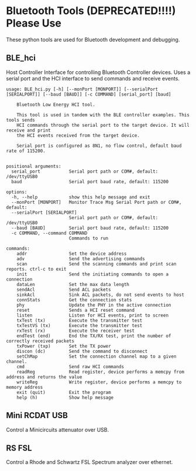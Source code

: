 # Bluetooth Tools (DEPRECATED!!!!) Please Use <LINK>
These python tools are used for Bluetooth development and debugging.

## BLE_hci
Host Controller Interface for controlling Bluetooth Controller devices. Uses a serial port and the HCI interface to send commands and receive events.

```
usage: BLE_hci.py [-h] [--monPort [MONPORT]] [--serialPort [SERIALPORT]] [--baud [BAUD]] [-c COMMAND] [serial_port] [baud]

    Bluetooth Low Energy HCI tool.

    This tool is used in tandem with the BLE controller examples. This tools sends
    HCI commands through the serial port to the target device. It will receive and print
    the HCI events received from the target device.

    Serial port is configured as 8N1, no flow control, default baud rate of 115200.
    

positional arguments:
  serial_port           Serial port path or COM#, default: /dev/ttyUSB0
  baud                  Serial port baud rate, default: 115200

options:
  -h, --help            show this help message and exit
  --monPort [MONPORT]   Monitor Trace Msg Serial Port path or COM#, default: 
  --serialPort [SERIALPORT]
                        Serial port path or COM#, default: /dev/ttyUSB0
  --baud [BAUD]         Serial port baud rate, default: 115200
  -c COMMAND, --command COMMAND
                        Commands to run

commands:
    addr                Set the device address
    adv                 Send the advertising commands
    scan                Send the scanning commands and print scan reports. ctrl-c to exit
    init                Send the initiating commands to open a connection
    dataLen             Set the max data length
    sendAcl             Send ACL packets
    sinkAcl             Sink ACL packets, do not send events to host
    connStats           Get the connection stats
    phy                 Update the PHY in the active connection
    reset               Sends a HCI reset command
    listen              Listen for HCI events, print to screen
    txTest (tx)         Execute the transmitter test
    txTestVS (tx)       Execute the transmitter test
    rxTest (rx)         Execute the receiver test
    endTest (end)       End the TX/RX test, print the number of correctly received packets
    txPower (txp)       Set the TX power
    discon (dc)         Send the command to disconnect
    setChMap            Set the connection channel map to a given channel.
    cmd                 Send raw HCI commands
    readReg             Read register, device performs a memcpy from address and returns the value
    writeReg            Write register, device performs a memcpy to memory address
    exit (quit)         Exit the program
    help (h)            Show help message
```

## Mini RCDAT USB
Control a Minicircuits attenuator over USB.

## RS FSL
Control a Rhode and Schwartz FSL Spectrum analyzer over ethernet.
